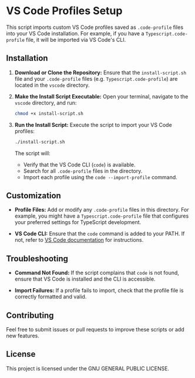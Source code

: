 # VS Code Profiles Setup

This script imports custom VS Code profiles saved as `.code-profile` files into your VS Code installation. For example, if you have a `Typescript.code-profile` file, it will be imported via VS Code's CLI.

## Installation

1. **Download or Clone the Repository:**
   Ensure that the `install-script.sh` file and your `.code-profile` files (e.g. `Typescript.code-profile`) are located in the `vscode` directory.

2. **Make the Install Script Executable:**
   Open your terminal, navigate to the `vscode` directory, and run:

   ```sh
   chmod +x install-script.sh
   ```

3. **Run the Install Script:**
   Execute the script to import your VS Code profiles:

   ```sh
   ./install-script.sh
   ```

   The script will:
   - Verify that the VS Code CLI (`code`) is available.
   - Search for all `.code-profile` files in the directory.
   - Import each profile using the `code --import-profile` command.

## Customization

- **Profile Files:**
  Add or modify any `.code-profile` files in this directory. For example, you might have a `Typescript.code-profile` file that configures your preferred settings for TypeScript development.

- **VS Code CLI:**
  Ensure that the `code` command is added to your PATH. If not, refer to [VS Code documentation](https://code.visualstudio.com/docs/editor/command-line) for instructions.

## Troubleshooting

- **Command Not Found:**
  If the script complains that `code` is not found, ensure that VS Code is installed and the CLI is accessible.

- **Import Failures:**
  If a profile fails to import, check that the profile file is correctly formatted and valid.

## Contributing

Feel free to submit issues or pull requests to improve these scripts or add new features.

## License

This project is licensed under the GNU GENERAL PUBLIC LICENSE.
